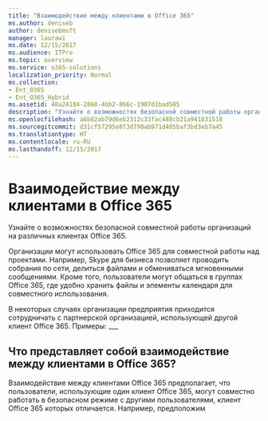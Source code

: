 ```yaml
---
title: "Взаимодействие между клиентами в Office 365"
ms.author: deniseb
author: denisebmsft
manager: laurawi
ms.date: 12/15/2017
ms.audience: ITPro
ms.topic: overview
ms.service: o365-solutions
localization_priority: Normal
ms.collection:
- Ent_O365
- Ent_O365_Hybrid
ms.assetid: 48a24184-2868-4bb2-866c-1907d1bad505
description: "Узнайте о возможностях безопасной совместной работы организаций на различных клиентах Office 365."
ms.openlocfilehash: a6b82ab79d6eb2312c33fac488cb21a941831518
ms.sourcegitcommit: d31cf57295e8f3d798ab971d405baf3bd3eb7a45
ms.translationtype: HT
ms.contentlocale: ru-RU
ms.lasthandoff: 12/15/2017
---
```

# <a name="office-365-cross-tenant-collaboration"></a>Взаимодействие между клиентами в Office 365

Узнайте о возможностях безопасной совместной работы организаций на различных клиентах Office 365.
  
Организации могут использовать Office 365 для совместной работы над проектами. Например, Skype для бизнеса позволяет проводить собрания по сети, делиться файлами и обмениваться мгновенными сообщениями. Кроме того, пользователи могут общаться в группах Office 365, где удобно хранить файлы и элементы календаря для совместного использования.
  
В некоторых случаях организации предприятия приходится сотрудничать с партнерской организацией, использующей другой клиент Office 365. Примеры: ___
  
## <a name="what-is-office-365-cross-tenant-collaboration"></a>Что представляет собой взаимодействие между клиентами в Office 365?
<a name="whatisctc"> </a>

Взаимодействие между клиентами Office 365 предполагает, что пользователи, использующие один клиент Office 365, могут совместно работать в безопасном режиме с другими пользователями, клиент Office 365 которых отличается. Например, предположим 
  

